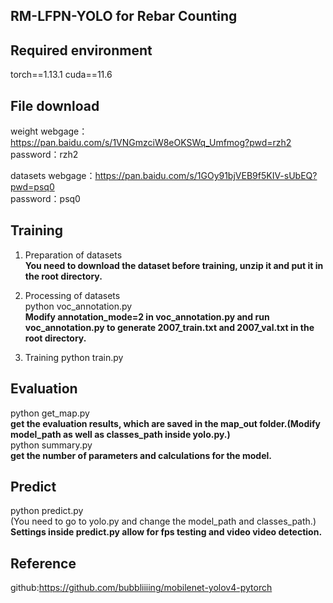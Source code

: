## RM-LFPN-YOLO for Rebar Counting

## Required environment
torch==1.13.1 cuda==11.6

## File download 
weight
webgage：https://pan.baidu.com/s/1VNGmzciW8eOKSWq_Umfmog?pwd=rzh2  
password：rzh2

datasets
webgage：https://pan.baidu.com/s/1GOy91bjVEB9f5KIV-sUbEQ?pwd=psq0  
password：psq0

## Training
1. Preparation of datasets  
**You need to download the dataset before training, unzip it and put it in the root directory.**  

2. Processing of datasets   
python voc_annotation.py  
**Modify annotation_mode=2 in voc_annotation.py and run voc_annotation.py to generate 2007_train.txt and 2007_val.txt in the root directory.**  

3. Training 
python train.py 

## Evaluation 
python get_map.py  
**get the evaluation results, which are saved in the map_out folder.(Modify model_path as well as classes_path inside yolo.py.)**    
python summary.py  
**get the number of parameters and calculations for the model.** 
## Predict   
python predict.py  
(You need to go to yolo.py and change the model_path and classes_path.)  
**Settings inside predict.py allow for fps testing and video video detection.** 

## Reference
github:https://github.com/bubbliiiing/mobilenet-yolov4-pytorch
